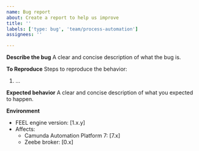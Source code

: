 ```yaml
---
name: Bug report
about: Create a report to help us improve
title: ''
labels: ['type: bug', 'team/process-automation']
assignees: ''

---
```


**Describe the bug**
A clear and concise description of what the bug is.

**To Reproduce**
Steps to reproduce the behavior:
1. ...

**Expected behavior**
A clear and concise description of what you expected to happen.

**Environment**
* FEEL engine version: [1.x.y]
* Affects: 
  * Camunda Automation Platform 7: [7.x] <!-- link the issue: https://jira.camunda.com/browse/CAM- -->
  * Zeebe broker: [0.x] <!-- link the issue: https://github.com/zeebe-io/zeebe/issues# -->
